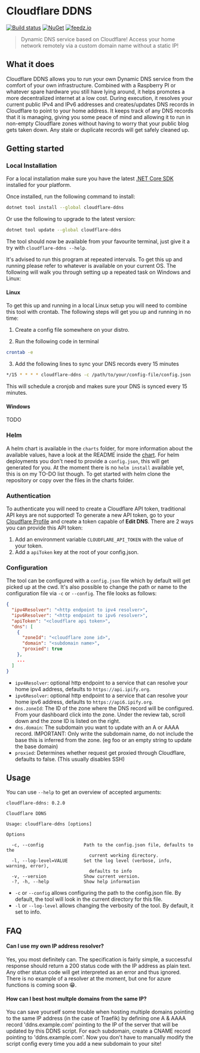 # Cloudflare DDNS
[![Build status][ci-badge]][ci-url]
[![NuGet][nuget-package-badge]][nuget-package-url]
[![feedz.io][feedz-package-badge]][feedz-package-url]

> Dynamic DNS service based on Cloudflare! Access your home network remotely via a custom domain name without a static IP!

## What it does
Cloudflare DDNS allows you to run your own Dynamic DNS service from the comfort of your own infrastructure. Combined with a Raspberry PI or whatever spare hardware you still have lying around, it helps promotes a more decentralized internet at a low cost. During execution, it resolves your current public IPv4 and IPv6 addresses and creates/updates DNS records in Cloudflare to point to your home address. It keeps track of any DNS records that it is managing, giving you some peace of mind and allowing it to run in non-empty Cloudflare zones without having to worry that your public blog gets taken down. Any stale or duplicate records will get safely cleaned up.

## Getting started

### Local Installation
For a local installation make sure you have the latest [.NET Core SDK](https://dotnet.microsoft.com/download) installed for your platform.

Once installed, run the following command to install:

```sh
dotnet tool install --global cloudflare-ddns
```

Or use the following to upgrade to the latest version:

```sh
dotnet tool update --global cloudflare-ddns
```

The tool should now be available from your favourite terminal, just give it a try with `cloudflare-ddns --help`.

It's advised to run this program at repeated intervals. To get this up and running please refer to whatever is available on your current OS. The following will walk you through setting up a repeated task on Windows and Linux:

#### Linux
To get this up and running in a local Linux setup you will need to combine this tool with crontab. The following steps will get you up and running in no time:

1. Create a config file somewhere on your distro.

2. Run the following code in terminal

```bash
crontab -e
```

3. Add the following lines to sync your DNS records every 15 minutes

```bash
*/15 * * * * cloudflare-ddns -c /path/to/your/config-file/config.json
```

This will schedule a cronjob and makes sure your DNS is synced every 15 minutes.

#### Windows
TODO

### Helm
A helm chart is available in the `charts` folder, for more information about the available values, have a look at the README inside the [chart](charts/README.md). For helm deployments you don't need to provide a `config.json`, this will get generated for you. At the moment there is no `helm install` available yet, this is on my TO-DO list though. To get started with helm clone the repository or copy over the files in the charts folder.

### Authentication
To authenticate you will need to create a Cloudflare API token, traditional API keys are not supported! To generate a new API token, go to your [Cloudflare Profile](https://dash.cloudflare.com/profile/api-tokens) and create a token capable of **Edit DNS**. There are 2 ways you can provide this API token:

1. Add an environment variable `CLOUDFLARE_API_TOKEN` with the value of your token.
2. Add a `apiToken` key at the root of your config.json.

### Configuration
The tool can be configured with a `config.json` file which by default will get picked up at the cwd. It's also possible to change the path or name to the configuration file via `-c` or `--config`. The file looks as follows:

```json
{
  "ipv4Resolver": "<http endpoint to ipv4 resolver>",
  "ipv6Resolver": "<http endpoint to ipv6 resolver>",
  "apiToken": "<cloudflare api token>",
  "dns": [
    {
      "zoneId": "<cloudflare zone id>",
      "domain": "<subdomain name>",
      "proxied": true
    },
    ...
  ]
}
```

- `ipv4Resolver`: optional http endpoint to a service that can resolve your home ipv4 address, defaults to `https://api.ipify.org`.
- `ipv6Resolver`: optional http endpoint to a service that can resolve your home ipv6 address, defaults to `https://api6.ipify.org`.
- `dns.zoneId`: The ID of the zone where the DNS record will be configured. From your dashboard click into the zone. Under the review tab, scroll down and the zone ID is listed on the right.
- `dns.domain`: The subdomain you want to update with an A or AAAA record. IMPORTANT: Only write the subdomain name, do not include the base this is inferred from the zone. (eg foo or an empty string to update the base domain)
- `proxied`: Determines whether request get proxied through Cloudflare, defaults to false. (This usually disables SSH)

## Usage

You can use `--help` to get an overview of accepted arguments:
```
cloudflare-ddns: 0.2.0

Cloudflare DDNS

Usage: cloudflare-ddns [options]

Options

  -c, --config               Path to the config.json file, defaults to the
                               current working directory.
  -l, --log-level=VALUE      Set the log level (verbose, info, warning, error),
                               defaults to info
  -v, --version              Show current version.
  -?, -h, --help             Show help information

```

- `-c` or `--config` allows configuring the path to the config.json file. By default, the tool will look in the current directory for this file.
- `-l` or `--log-level` allows changing the verbosity of the tool. By default, it set to info.

## FAQ

#### Can I use my own IP address resolver?
Yes, you most definitely can. The specification is fairly simple, a successful response should return a 200 status code with the IP address as plain text. Any other status code will get interpreted as an error and thus ignored. There is no example of a resolver at the moment, but one for azure functions is coming soon 😁.

#### How can I best host multple domains from the same IP?
You can save yourself some trouble when hosting multiple domains pointing to the same IP address (in the case of Traefik) by defining one A & AAAA record  'ddns.example.com' pointing to the IP of the server that will be updated by this DDNS script. For each subdomain, create a CNAME record pointing to 'ddns.example.com'. Now you don't have to manually modify the script config every time you add a new subdomain to your site!

[ci-url]: https://github.com/nickvdyck/cloudflare-ddns
[ci-badge]: https://github.com/nickvdyck/cloudflare-ddns/workflows/Main/badge.svg

[nuget-package-url]: https://www.nuget.org/packages/cloudflare-ddns/
[nuget-package-badge]: https://img.shields.io/nuget/v/cloudflare-ddns.svg?style=flat-square&label=cloudflare-ddns

[feedz-package-url]: https://f.feedz.io/nvd/cloudflare-ddns/packages/cloudflare-ddns/latest/download
[feedz-package-badge]: https://img.shields.io/badge/endpoint.svg?url=https%3A%2F%2Ff.feedz.io%2Fnvd%2Fcloudflare-ddns%2Fshield%2Fcloudflare-ddns%2Flatest&label=cloudflare-ddns
